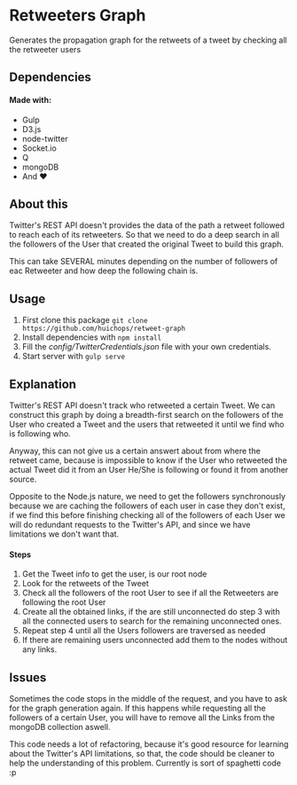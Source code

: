 # Retweeters Graph
Generates the propagation graph for the retweets of a tweet by checking all the retweeter users

## Dependencies
#### Made with:
- Gulp
- D3.js
- node-twitter
- Socket.io
- Q
- mongoDB
- And ♥

## About this

Twitter's REST API doesn't provides the data of the path a retweet followed to reach each of its retweeters. So that we need to do a deep search in all the followers of the User that created the original Tweet to build this graph.

This can take SEVERAL minutes depending on the number of followers of eac Retweeter and how deep the following chain is.

## Usage

1. First clone this package `git clone https://github.com/huichops/retweet-graph`
2. Install dependencies with `npm install`
3. Fill the *config/TwitterCredentials.json* file with your own credentials.
3. Start server with `gulp serve`

## Explanation
Twitter's REST API doesn't track who retweeted a certain Tweet. We can construct this graph by doing a breadth-first search on the followers of the User who created a Tweet and the users that retweeted it until we find who is following who. 

Anyway, this can not give us a certain answert about from where the retweet came, because is impossible to know if the User who retweeted the actual Tweet did it from an User He/She is following or found it from another source.

Opposite to the Node.js nature, we need to get the followers synchronously because we are caching the followers of each user in case they don't exist, if we find this before finishing checking all of the followers of each User we will do redundant requests to the Twitter's API, and since we have limitations we don't want that.

#### Steps
1. Get the Tweet info to get the user, is our root node
2. Look for the retweets of the Tweet
3. Check all the followers of the root User to see if all the Retweeters are following the root User
4. Create all the obtained links, if the are still unconnected do step 3 with all the connected users to search for the remaining unconnected ones.
5. Repeat step 4 until all the Users followers are traversed as needed
6. If there are remaining users unconnected add them to the nodes without any links.

## Issues

Sometimes the code stops in the middle of the request, and you have to ask for the graph generation again. If this happens while requesting all the followers of a certain User, you will have to remove all the Links from the mongoDB collection aswell.

This code needs a lot of refactoring, because it's good resource for learning about the Twitter's API limitations, so that, the code
should be cleaner to help the understanding of this problem. Currently is sort of spaghetti code :p

